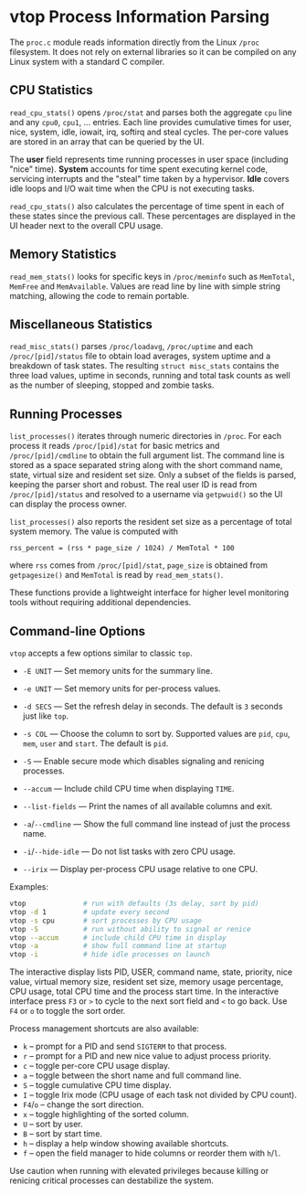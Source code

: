 # vtop Process Information Parsing

The `proc.c` module reads information directly from the Linux `/proc`
filesystem. It does not rely on external libraries so it can be
compiled on any Linux system with a standard C compiler.

## CPU Statistics
`read_cpu_stats()` opens `/proc/stat` and parses both the aggregate
`cpu` line and any `cpu0`, `cpu1`, ... entries. Each line provides
cumulative times for user, nice, system, idle, iowait, irq, softirq and
steal cycles. The per-core values are stored in an array that can be
queried by the UI.

The **user** field represents time running processes in user space
(including "nice" time). **System** accounts for time spent executing
kernel code, servicing interrupts and the "steal" time taken by a
hypervisor. **Idle** covers idle loops and I/O wait time when the CPU is
not executing tasks.

`read_cpu_stats()` also calculates the percentage of time spent in each
of these states since the previous call. These percentages are displayed
in the UI header next to the overall CPU usage.

## Memory Statistics
`read_mem_stats()` looks for specific keys in `/proc/meminfo` such as
`MemTotal`, `MemFree` and `MemAvailable`. Values are read line by line
with simple string matching, allowing the code to remain portable.

## Miscellaneous Statistics
`read_misc_stats()` parses `/proc/loadavg`, `/proc/uptime` and each
`/proc/[pid]/status` file to obtain load averages, system uptime and a
breakdown of task states. The resulting `struct misc_stats` contains the
three load values, uptime in seconds, running and total task counts as
well as the number of sleeping, stopped and zombie tasks.

## Running Processes
`list_processes()` iterates through numeric directories in `/proc`.
For each process it reads `/proc/[pid]/stat` for basic metrics and
`/proc/[pid]/cmdline` to obtain the full argument list. The command line
is stored as a space separated string along with the short command name,
state, virtual size and resident set size. Only a subset of the fields
is parsed, keeping the parser short and robust. The real user ID is read
from `/proc/[pid]/status` and resolved to a username via `getpwuid()` so
the UI can display the process owner.

`list_processes()` also reports the resident set size as a percentage of
total system memory. The value is computed with

```
rss_percent = (rss * page_size / 1024) / MemTotal * 100
```

where `rss` comes from `/proc/[pid]/stat`, `page_size` is obtained from
`getpagesize()` and `MemTotal` is read by `read_mem_stats()`.

These functions provide a lightweight interface for higher level
monitoring tools without requiring additional dependencies.

## Command-line Options

`vtop` accepts a few options similar to classic `top`.

- `-E UNIT` &mdash; Set memory units for the summary line.
- `-e UNIT` &mdash; Set memory units for per-process values.

- `-d SECS` &mdash; Set the refresh delay in seconds. The default is
  `3` seconds just like `top`.
- `-s COL` &mdash; Choose the column to sort by. Supported values are
  `pid`, `cpu`, `mem`, `user` and `start`. The default is `pid`.
- `-S` &mdash; Enable secure mode which disables signaling and renicing
  processes.
- `--accum` &mdash; Include child CPU time when displaying `TIME`.
- `--list-fields` &mdash; Print the names of all available columns and exit.
- `-a`/`--cmdline` &mdash; Show the full command line instead of just the
  process name.
- `-i`/`--hide-idle` &mdash; Do not list tasks with zero CPU usage.
- `--irix` &mdash; Display per-process CPU usage relative to one CPU.

Examples:

```sh
vtop              # run with defaults (3s delay, sort by pid)
vtop -d 1         # update every second
vtop -s cpu       # sort processes by CPU usage
vtop -S           # run without ability to signal or renice
vtop --accum      # include child CPU time in display
vtop -a           # show full command line at startup
vtop -i           # hide idle processes on launch
```

The interactive display lists PID, USER, command name, state,
priority, nice value, virtual memory size, resident set size,
memory usage percentage, CPU usage, total CPU time and the process
start time.
In the interactive interface press `F3` or `>` to cycle to the next sort
field and `<` to go back. Use `F4` or `o` to toggle the sort order.

Process management shortcuts are also available:

- `k` &ndash; prompt for a PID and send `SIGTERM` to that process.
- `r` &ndash; prompt for a PID and new nice value to adjust process priority.
- `c` &ndash; toggle per-core CPU usage display.
- `a` &ndash; toggle between the short name and full command line.
- `S` &ndash; toggle cumulative CPU time display.
- `I` &ndash; toggle Irix mode (CPU usage of each task not divided by CPU count).
- `F4`/`o` &ndash; change the sort direction.
- `x` &ndash; toggle highlighting of the sorted column.
- `U` &ndash; sort by user.
- `B` &ndash; sort by start time.
- `h` &ndash; display a help window showing available shortcuts.
- `f` &ndash; open the field manager to hide columns or reorder them
  with `h`/`l`.

Use caution when running with elevated privileges because killing or
renicing critical processes can destabilize the system.
